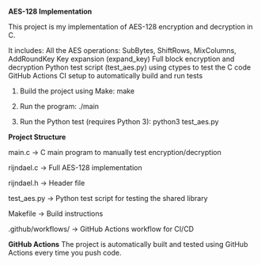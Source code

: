 **AES-128 Implementation**

This project is my implementation of AES-128 encryption and decryption in C.

It includes:
All the AES operations: SubBytes, ShiftRows, MixColumns, AddRoundKey
Key expansion (expand_key)
Full block encryption and decryption
Python test script (test_aes.py) using ctypes to test the C code
GitHub Actions CI setup to automatically build and run tests

1. Build the project using Make:
   make

2. Run the program:
  ./main

3. Run the Python test (requires Python 3):
   python3 test_aes.py

**Project Structure**

main.c → C main program to manually test encryption/decryption

rijndael.c → Full AES-128 implementation

rijndael.h → Header file

test_aes.py → Python test script for testing the shared library

Makefile → Build instructions

.github/workflows/ → GitHub Actions workflow for CI/CD

**GitHub Actions**
The project is automatically built and tested using GitHub Actions every time you push code.
